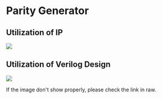 # Parity Generator


## Utilization of IP
![]((https://github.com/neilyes52/SoCLab/blob/parity_generator/upload_15d00392b35f1757ff576ad89fb05845.png))


## Utilization of Verilog Design
![](https://hackmd.io/_uploads/HJ8FnfR6n.png)

If the image don't show properly, please check the link in raw.



